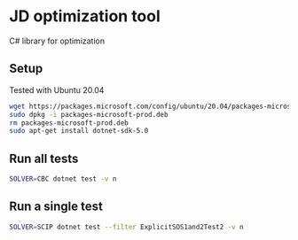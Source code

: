 # JD optimization tool
C# library for optimization

## Setup
Tested with Ubuntu 20.04
~~~bash
wget https://packages.microsoft.com/config/ubuntu/20.04/packages-microsoft-prod.deb -O packages-microsoft-prod.deb
sudo dpkg -i packages-microsoft-prod.deb
rm packages-microsoft-prod.deb
sudo apt-get install dotnet-sdk-5.0
~~~

## Run all tests
~~~bash
SOLVER=CBC dotnet test -v n
~~~

## Run a single test
~~~bash
SOLVER=SCIP dotnet test --filter ExplicitSOS1and2Test2 -v n
~~~
